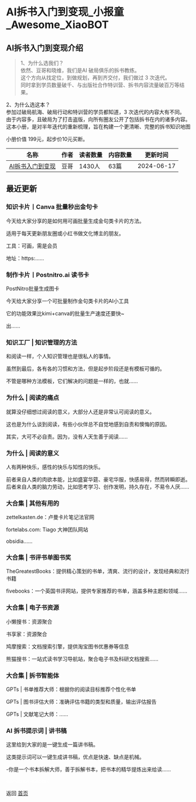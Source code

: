 # AI拆书入门到变现_小报童_Awesome_XiaoBOT

## AI拆书入门到变现介绍
> 1、为什么选我们？    
依然、豆哥和晓维，我们是AI 破局俱乐的拆书教练。    
这个方向从找定位，到做规划，再到齐交付，我们做过 3 次迭代。    
同时拿到学员数量破千、与出版社合作特训营、拆书内容流量破百万等结果。    
    
2、为什么选这本？    
参加过破局航海、破局行动和特训营的学员都知道，3 次迭代的内容大有不同。    
由于内容多，且破局为了打击盗版，向所有圈友公开了包括拆书在内的诸多内容。    
这本小册，是对半年迭代的重新梳理，旨在构建一个更清晰、完整的拆书知识地图    
    
小册价值 199元，起步价10元买断。  
  


|名称|作者|读者数量|内容数量|更新时间|
|---|---|---|---|---|
|[AI拆书入门到变现](https://xiaobot.net/p/doumo2?refer=0b133df9-27dc-423b-8101-639049001c13)|豆哥|1430人|63篇|2024-06-17|

## 最近更新
### 知识卡片丨Canva 批量秒出金句卡

今天给大家分享的是如何用可画批量生成金句类卡片的方法。

适用于每天更新朋友圈或小红书做文化博主的朋友。

工具：可画，需是会员

地址：https:......

### 制作卡片丨Postnitro.ai 读书卡

PostNitro批量生成图卡

今天给大家分享一个可批量制作金句类卡片的AI小工具

它的功能效果比kimi+canva的批量生产速度还要快~

出......

### 知识工厂 | 知识管理的方法

和阅读一样，个人知识管理也是很私人的事情。

虽然到最后，各有各的习惯和方法，但是起步阶段还是有模板可循的。

不管是哪种方法模板，它们解决的问题是一样的，也就......

### 为什么 | 阅读的痛点

就算没仔细想过阅读的意义，大部分人还是非常认可阅读的意义。

这也是为什么谈到阅读，有些小伙伴总不自觉地感到自责和懊悔的原因。

其实，大可不必自责。因为，没有人天生善于阅读......

### 为什么 | 阅读的意义

人有两种快乐，感性的快乐与知性的快乐。​

前者来自人类的肉欲本能，比如盛宴华筵、豪宅华服，快感易得，然而转瞬即逝。后者来自人类的脑力劳动，比如思考学习、创作发明，持久存在，不易令人厌......

### 大合集 | 其他有用的

zettelkasten.de：卢曼卡片笔记法官网

fortelabs.com: Tiago 大神团队网站

obsidia......

### 大合集 | 书评书单图书奖

TheGreatestBooks：提供精心策划的书单，清爽、流行的设计，发现经典和流行书籍

fivebooks：一个英国书评网站，提供专家推荐的书单，涵盖多种主题和领域......

### 大合集 | 电子书资源

小懒搜书：资源聚合

书享家：资源聚合

鸠摩搜索：文档搜索引擎，提供淘宝图书优惠券等信息

熊猫搜书：一站式读书学习导航站，聚合电子书及科研文档搜索......

### 大合集 | 拆书智能体

GPTs | 书单推荐大师：根据你的阅读目标推荐个性化书单

GPTs | 图书评估大师：准确评估书籍的类型和质量，输出评估报告

GPTs | 文献笔记大师：......

### AI 拆书提示词 | 讲书稿

这里给到大家的是一键生成一篇讲书稿。

这类提示词可以一键生成讲书稿，优点是快速、缺点是机械。

-你是一个书本拆解大师，善于拆解书本，把书本的精华提炼出来给读......


<a href="https://github.com/Reno9527/awesome-xiaobot" style="color: white; text-decoration: none;">awesome-xiaobot</a>

返回 [首页](../README.md)
